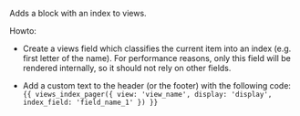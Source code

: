 Adds a block with an index to views.

Howto:

* Create a views field which classifies the current item into an index (e.g.
  first letter of the name). For performance reasons, only this field will be
  rendered internally, so it should not rely on other fields.

* Add a custom text to the header (or the footer) with the following code:
```{{ views_index_pager({ view: 'view_name', display: 'display', index_field: 'field_name_1' }) }}```
